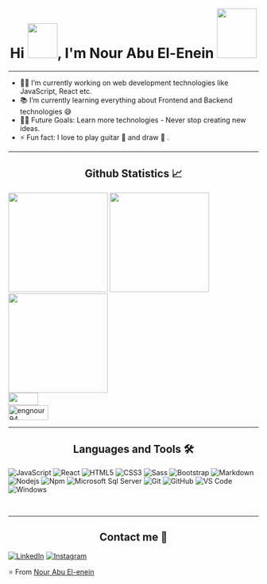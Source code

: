 

<h1 align="center">Hi <img src="https://i.pinimg.com/originals/28/02/00/28020003d4a493c78d8202ba6c35f179.gif" width="60px" height="70px">, I'm Nour Abu El-Enein
<img src = "https://media1.giphy.com/media/ibYBj2nAb9bvJIbuzj/giphy.gif" width ="80px" height="100px"> </h1>

---
- 👨‍💻 I’m currently working on web development technologies like JavaScript, React etc.
- 📚 I’m currently learning everything about Frontend and Backend technologies 😅
- 💪🏼 Future Goals: Learn more technologies - Never stop creating new ideas.
- ⚡ Fun fact: I love to play guitar 🎸 and draw 🎨 .
---
 <h2 align="center"> Github Statistics 📈 </h2>
<p >
<img src="https://github-readme-stats-sigma-five.vercel.app/api?username=engnour94&show_icons=true&include_all_commits=true&count_private=true&theme=react&line_height=40"height = "200">
<img src='https://github-readme-stats.vercel.app/api/top-langs/?username=engnour94&theme=react&line_height=40&hide=css' height = "200" />
<img src='https://res.cloudinary.com/practicaldev/image/fetch/s--2bZIjPGC--/c_limit%2Cf_auto%2Cfl_progressive%2Cq_66%2Cw_880/https://dev-to-uploads.s3.amazonaws.com/i/d4tvukbt5mra37cvwklk.gif' height = "200" width="200px/>
</p>


<br>


<p align="center">

<br>

<img  align="center" height = "25" width="60" src="https://img.shields.io/badge/dynamic/json??style=social&logo=appveyor&color=brightgreen&label=followers&query=followers&url=https%3A%2F%2Fapi.github.com%2Fusers%2Fengnour94" />
<br>

<img  align="center" height = "30" width="80" src="http://estruyf-github.azurewebsites.net/api/VisitorHit?user=engnour94&repo=engnour94&countColorcountColor&countColor=%237B1E7B" alt="engnour94"  />

</p>
  
---
 
 <h2 align="center"> Languages and Tools 🛠  </h2>

<p align="center">

![JavaScript](https://img.shields.io/badge/-JavaScript-%23F7DF1C?style=flat-square&logo=javascript&logoColor=000000&labelColor=%23F7DF1C&color=%23FFCE5A) ![React](https://img.shields.io/badge/-React-61DAFB?style=flat-square&logo=react&logoColor=ffffff) ![HTML5](https://img.shields.io/badge/-HTML5-%23E44D27?style=flat-square&logo=html5&logoColor=ffffff) ![CSS3](https://img.shields.io/badge/-CSS3-%231572B6?style=flat-square&logo=css3) ![Sass](https://img.shields.io/badge/-Sass-%23CC6699?style=flat-square&logo=sass&logoColor=ffffff) ![Bootstrap](https://img.shields.io/badge/-Bootstrap-563D7C?style=flat-square&logo=Bootstrap) ![Markdown](https://img.shields.io/badge/-Markdown-000000?style=flat-square&logo=markdown) ![Nodejs](https://img.shields.io/badge/-Nodejs-339933?style=flat-square&logo=Node.js&logoColor=ffffff) ![Npm](https://img.shields.io/badge/-npm-CB3837?style=flat-square&logo=npm) ![Microsoft Sql Server](https://img.shields.io/badge/-Sql%20Server-CC2927?style=flat-square&logo=microsoft-sql-server&logoColor=ffffff) ![Git](https://img.shields.io/badge/-Git-%23F05032?style=flat-square&logo=git&logoColor=%23ffffff) ![GitHub](https://img.shields.io/badge/-GitHub-181717?style=flat-square&logo=github) ![VS Code](http://img.shields.io/badge/-VS%20Code-007ACC?style=flat-square&logo=visual-studio-code&logoColor=ffffff) ![Windows](http://img.shields.io/badge/-Windows-0078D6?style=flat-square&logo=windows&logoColor=ffffff)

</p>

<br/>

---
 <h2 align="center"> Contact me 📩  </h2>

<a  href="https://www.linkedin.com/in/nour-abuelenein/" target="_blank"><img src="https://img.shields.io/badge/LinkedIn-%230077B5.svg?&style=flat-square&logo=linkedin&logoColor=white" alt="LinkedIn"></a>
<a href="https://www.instagram.com/nourlight.art/" target="_blank"><img src="https://img.shields.io/badge/Instagram-%23E4405F.svg?&style=flat-square&logo=instagram&logoColor=white" alt="Instagram"></a>



</div>


⭐️ From [Nour Abu El-enein](https://github.com/engnour94)